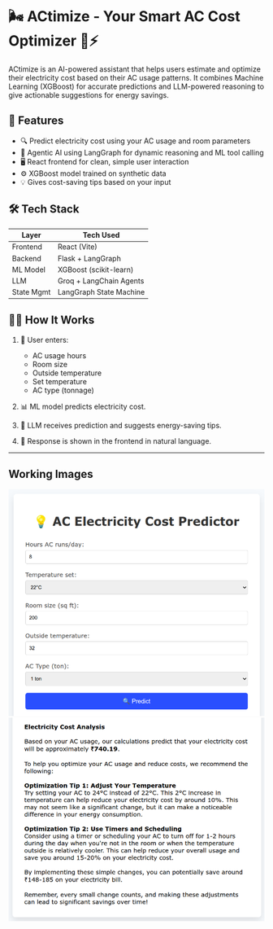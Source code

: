 # 🌬️ ACtimize - Your Smart AC Cost Optimizer 🧠⚡

ACtimize is an AI-powered assistant that helps users estimate and optimize their electricity cost based on their AC usage patterns. It combines Machine Learning (XGBoost) for accurate predictions and LLM-powered reasoning to give actionable suggestions for energy savings.


## 🚀 Features

- 🔍 Predict electricity cost using your AC usage and room parameters
- 🧠 Agentic AI using LangGraph for dynamic reasoning and ML tool calling
- 🖥️ React frontend for clean, simple user interaction
- ⚙️ XGBoost model trained on synthetic data
- 💡 Gives cost-saving tips based on your input


## 🛠️ Tech Stack

| Layer     | Tech Used           |
|-----------|---------------------|
| Frontend  | React (Vite)        |
| Backend   | Flask + LangGraph  |
| ML Model  | XGBoost (scikit-learn) |
| LLM       | Groq + LangChain Agents |
| State Mgmt| LangGraph State Machine |


## 🧑‍💻 How It Works

1. 🧾 User enters:
   - AC usage hours
   - Room size
   - Outside temperature
   - Set temperature
   - AC type (tonnage)

2. 📊 ML model predicts electricity cost.

3. 🧠 LLM receives prediction and suggests energy-saving tips.

4. 💬 Response is shown in the frontend in natural language.

---
## Working Images
![Images](screenshots/ss1.png)
![Images](screenshots/ss2.png)



